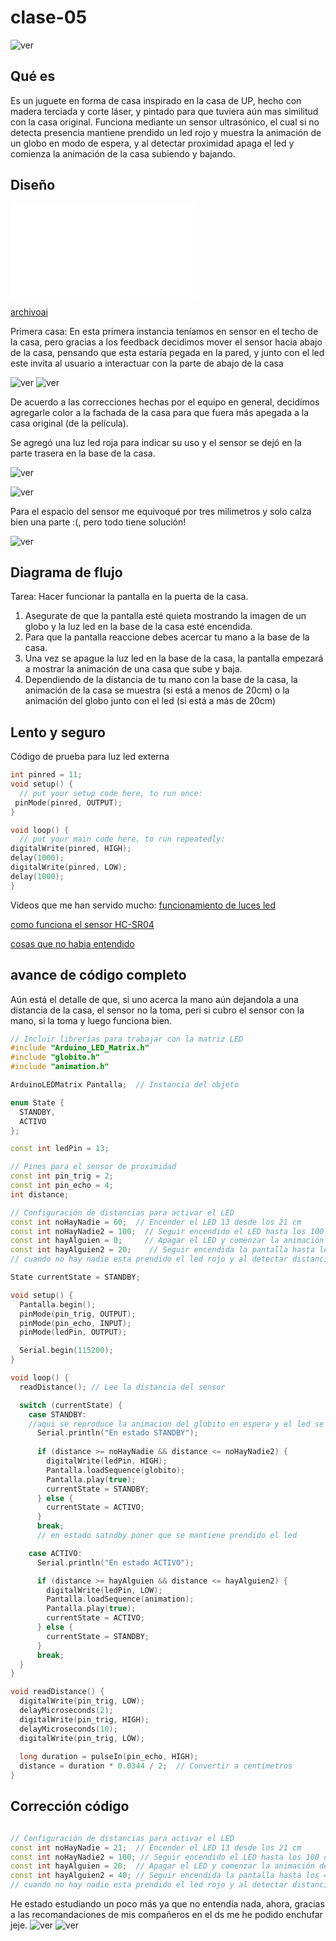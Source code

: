 # clase-05

![ver](PixarUP.jpg)

## Qué es

Es un juguete en forma de casa inspirado en la casa de UP, hecho con madera terciada y corte láser, y pintado para que tuviera aún mas similitud con la casa original. Funciona mediante un sensor ultrasónico, el cual si no detecta presencia mantiene prendido un led rojo y muestra la animación de un globo en modo de espera, y al detectar proximidad apaga el led y comienza la animación de la casa subiendo y bajando.

## Diseño

![ver](planouu.pdf) 

[archivoai](cortelaser.ai)

Primera casa: En esta primera instancia teníamos en sensor en el techo de la casa, pero gracias a los feedback decidimos mover el sensor hacia abajo de la casa, pensando que esta estaría pegada en la pared, y junto con el led este invita al usuario a interactuar con la parte de abajo de la casa

![ver](prototipo.jpg)
![ver](prototipe.jpg)

De acuerdo a las correcciones hechas por el equipo en general, decidímos agregarle color a la fachada de la casa para que fuera más apegada a la casa original (de la película). 

Se agregó una luz led roja para indicar su uso y el sensor se dejó en la parte trasera en la base de la casa. 

![ver](casaluzled.jpg) 

![ver](espacios.jpg) 

Para el espacio del sensor me equivoqué por tres milimetros y solo calza bien una parte :(, pero todo tiene solución!

![ver](pequeñoerror.jpg)

## Diagrama de flujo

Tarea: Hacer funcionar la pantalla en la puerta de la casa.

1. Asegurate de que la pantalla esté quieta mostrando la imagen de un globo y la luz led en la base de la casa esté encendida.
2. Para que la pantalla reaccione debes acercar tu mano a la base de la casa.
3. Una vez se apague la luz led en la base de la casa, la pantalla empezará a mostrar la animación de una casa que sube y baja.
4. Dependiendo de la distancia de tu mano con la base de la casa, la animación de la casa se muestra (si está a menos de 20cm) o la animación del globo junto con el led (si está a más de 20cm)

## Lento y seguro

Código de prueba para luz led externa

```cpp
int pinred = 11;
void setup() {
  // put your setup code here, to run once:
 pinMode(pinred, OUTPUT);
}

void loop() {
  // put your main code here, to run repeatedly:
digitalWrite(pinred, HIGH);
delay(1000);
digitalWrite(pinred, LOW);
delay(1000);
}
```

Videos que me han servido mucho: 
[funcionamiento de luces led](https://youtu.be/yOEjuyvK62k?feature=shared)

[como funciona el sensor HC-SR04](https://youtu.be/xFZCpR-5xg4?feature=shared)

[cosas que no habia entendido](https://youtu.be/aA5ZpFySimw?feature=shared) 

## avance de código completo 

Aún está el detalle de que, si uno acerca la mano aún dejandola a una distancia de la casa, el sensor no la toma, peri si cubro el sensor con la mano, si la toma y luego funciona bien.

```cpp
// Incluir librerías para trabajar con la matriz LED
#include "Arduino_LED_Matrix.h"
#include "globito.h"
#include "animation.h"

ArduinoLEDMatrix Pantalla;  // Instancia del objeto

enum State {
  STANDBY,
  ACTIVO
};

const int ledPin = 13;

// Pines para el sensor de proximidad
const int pin_trig = 2;
const int pin_echo = 4;
int distance;

// Configuración de distancias para activar el LED
const int noHayNadie = 60;  // Encender el LED 13 desde los 21 cm
const int noHayNadie2 = 100;  // Seguir encendido el LED hasta los 100 cm
const int hayAlguien = 0;     // Apagar el LED y comenzar la animación de la matriz desde los 0 cm
const int hayAlguien2 = 20;    // Seguir encendida la pantalla hasta los 20 cm
// cuando no hay nadie esta prendido el led rojo y al detectar distancia se apaga

State currentState = STANDBY;

void setup() {
  Pantalla.begin();
  pinMode(pin_trig, OUTPUT);
  pinMode(pin_echo, INPUT);
  pinMode(ledPin, OUTPUT);

  Serial.begin(115200);
}

void loop() {
  readDistance(); // Lee la distancia del sensor

  switch (currentState) {
    case STANDBY:
    //aqui se reproduce la animacion del globito en espera y el led se mantiene prendido
      Serial.println("En estado STANDBY");
    
      if (distance >= noHayNadie && distance <= noHayNadie2) {
        digitalWrite(ledPin, HIGH);
        Pantalla.loadSequence(globito);  
        Pantalla.play(true);
        currentState = STANDBY;
      } else {
        currentState = ACTIVO; 
      }
      break;
      // en estado satndby poner que se mantiene prendido el led

    case ACTIVO:
      Serial.println("En estado ACTIVO");

      if (distance >= hayAlguien && distance <= hayAlguien2) {
        digitalWrite(ledPin, LOW);
        Pantalla.loadSequence(animation);  
        Pantalla.play(true);
        currentState = ACTIVO;
      } else {
        currentState = STANDBY; 
      }
      break;
  }
}

void readDistance() {
  digitalWrite(pin_trig, LOW);
  delayMicroseconds(2);
  digitalWrite(pin_trig, HIGH);
  delayMicroseconds(10);
  digitalWrite(pin_trig, LOW);
  
  long duration = pulseIn(pin_echo, HIGH);
  distance = duration * 0.0344 / 2;  // Convertir a centímetros
}
```
## Corrección código

```cpp

// Configuración de distancias para activar el LED
const int noHayNadie = 21;  // Encender el LED 13 desde los 21 cm
const int noHayNadie2 = 100; // Seguir encendido el LED hasta los 100 cm
const int hayAlguien = 20;  // Apagar el LED y comenzar la animación de la matriz desde los 20 cm
const int hayAlguien2 = 40; // Seguir encendida la pantalla hasta los 40 cm
// cuando no hay nadie esta prendido el led rojo y al detectar distancia se apaga

```



He estado estudiando un poco más ya que no entendía nada, ahora, gracias a las recomandaciones de mis compañeros en el ds me he podido enchufar jeje. 
![ver](bitacora05.jpg)
![ver](bitacora051.jpg) 

